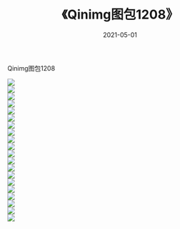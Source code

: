 ﻿---
layout: post
title:  《Qinimg图包1208》
date:   2021-05-01
img: http://imgx.orgx.ga/Qinimg图包/Qinimg图包1208/000.jpg
categories: [美女, 清纯, 唯美]
---

Qinimg图包1208

 ![](http://imgx.orgx.ga/Qinimg图包/Qinimg图包1208/001.jpg) <br>![](http://imgx.orgx.ga/Qinimg图包/Qinimg图包1208/002.jpg) <br>![](http://imgx.orgx.ga/Qinimg图包/Qinimg图包1208/003.jpg) <br>![](http://imgx.orgx.ga/Qinimg图包/Qinimg图包1208/004.jpg) <br>![](http://imgx.orgx.ga/Qinimg图包/Qinimg图包1208/005.jpg) <br>![](http://imgx.orgx.ga/Qinimg图包/Qinimg图包1208/006.jpg) <br>![](http://imgx.orgx.ga/Qinimg图包/Qinimg图包1208/007.jpg) <br>![](http://imgx.orgx.ga/Qinimg图包/Qinimg图包1208/008.jpg) <br>![](http://imgx.orgx.ga/Qinimg图包/Qinimg图包1208/009.jpg) <br>![](http://imgx.orgx.ga/Qinimg图包/Qinimg图包1208/010.jpg) <br>![](http://imgx.orgx.ga/Qinimg图包/Qinimg图包1208/011.jpg) <br>![](http://imgx.orgx.ga/Qinimg图包/Qinimg图包1208/012.jpg) <br>![](http://imgx.orgx.ga/Qinimg图包/Qinimg图包1208/013.jpg) <br>![](http://imgx.orgx.ga/Qinimg图包/Qinimg图包1208/014.jpg) <br>![](http://imgx.orgx.ga/Qinimg图包/Qinimg图包1208/015.jpg) <br>![](http://imgx.orgx.ga/Qinimg图包/Qinimg图包1208/016.jpg) <br>![](http://imgx.orgx.ga/Qinimg图包/Qinimg图包1208/017.jpg) <br>![](http://imgx.orgx.ga/Qinimg图包/Qinimg图包1208/018.jpg) <br>![](http://imgx.orgx.ga/Qinimg图包/Qinimg图包1208/019.jpg) <br>![](http://imgx.orgx.ga/Qinimg图包/Qinimg图包1208/020.jpg) <br>